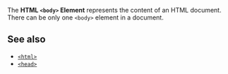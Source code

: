 <!-- <short-description> -->
The **HTML `<body>` Element** represents the content of an HTML
document. There can be only one `<body>` element in a document.
<!-- </short-description> -->

<!-- <overview> -->
<!-- </overview> -->

<!-- <usage-notes> -->
<!-- </usage-notes> -->

<!-- <see-also> -->

See also
--------

-   [`<html>`](/en-US/docs/Web/HTML/Element/html)
-   [`<head>`](/en-US/docs/Web/HTML/Element/head)
<!-- </see-also> -->
